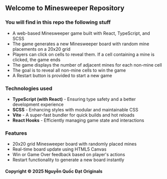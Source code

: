 ## Welcome to Minesweeper Repository

### You will find in this repo the following stuff

* A web-based Minesweeper game built with React, TypeScript, and SCSS
* The game generates a new Minesweeper board with random mine placements on a 20x20 grid
* Players can click on cells to reveal them. If a cell containing a mine is clicked, the game ends
* The game displays the number of adjacent mines for each non-mine cell
* The goal is to reveal all non-mine cells to win the game
* A Restart button is provided to start a new game

### Technologies used

* **TypeScript (with React)** - Ensuring type safety and a better development experience
* **SCSS** - Enhancing styles with modular and maintainable CSS
* **Vite** - A super-fast bundler for quick builds and hot reloads
* **React Hooks** - Efficiently managing game state and interactions

### Features

* 20x20 grid Minesweeper board with randomly placed mines
* Real-time board update using HTML5 Canvas
* Win or Game Over feedback based on player's actions
* Restart functionality to generate a new board instantly

#### Copyright © 2025 Nguyễn Quốc Đạt Originals